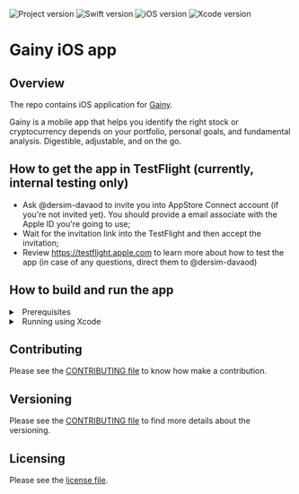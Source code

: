 ![Project version](https://img.shields.io/badge/version-0.1.2-brightgreen)
![Swift version](https://img.shields.io/static/v1?label=Swift&message=5.3&color=orange&logo=swift)
![iOS version](https://img.shields.io/static/v1?label=iOS&message=13.0&color=yellow&logo=apple)
![Xcode version](https://img.shields.io/static/v1?label=Xcode&message=12.4&color=blue&logo=xcode)

# Gainy iOS app

## Overview

The repo contains iOS application for [Gainy](https://www.gainy.app).

Gainy is a mobile app that helps you identify the right stock or cryptocurrency depends on your portfolio, personal goals, and fundamental analysis. Digestible, adjustable, and on the go.

## How to get the app in TestFlight (currently, internal testing only)

- Ask @dersim-davaod to invite you into AppStore Connect account (if you're not invited yet). You should provide a email associate with the Apple ID you're going to use;
- Wait for the invitation link into the TestFlight and then accept the invitation;
- Review https://testflight.apple.com to learn more about how to test the app (in case of any questions, direct them to @dersim-davaod)

## How to build and run the app

<details>
<summary>&nbsp;&nbsp;Prerequisites</summary>
<p>

- Install Xcode 12.4+ and Command Line tools;
- (optionally) Install [brew](https://brew.sh) package manager. It is required to run SwiftLint and SwiftFormat;
- (optionally) Install [SwiftLint](https://github.com/realm/SwiftLint) and [SwiftFormat](https://github.com/nicklockwood/SwiftFormat):
```bash
brew install swiftlint
brew install swiftformat 
```
- (optionally) iPhone device with iOS13.0+ installed (You can build and run the app using iOS simulator);

</p>
</details>

<details>
<summary>&nbsp;&nbsp;Running using Xcode</summary>
<p>

- Clone the project and navigate into the root dir;
- Open Xcode workspace at `Gainy.xcworkspace`;
- Choose `Gainy` scheme and select iOS simulator to run the app on;
- (optionally) Select device to run the app on (you might need a development certificate, let @dersim-davaod know if you need it);
- Build and run the app;

</p>
</details>

## Contributing

Please see the [CONTRIBUTING file](CONTRIBUTING.md) to know how make a contribution.

## Versioning

Please see the [CONTRIBUTING file](CONTRIBUTING.md#versioning) to find more details about the versioning.

## Licensing

Please see the [license file](LICENSE.md).
